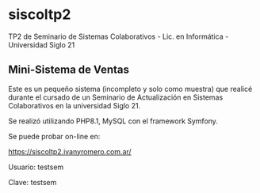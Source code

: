 # siscoltp2
TP2 de Seminario de Sistemas Colaborativos - Lic. en Informática - Universidad Siglo 21

## Mini-Sistema de Ventas
Este es un pequeño sistema (incompleto y solo como muestra) que realicé durante el cursado de un Seminario de Actualización en Sistemas Colaborativos en la universidad Siglo 21.

Se realizó utilizando PHP8.1, MySQL con el framework Symfony.

Se puede probar on-line en:

https://siscoltp2.ivanyromero.com.ar/

Usuario: testsem

Clave: testsem
